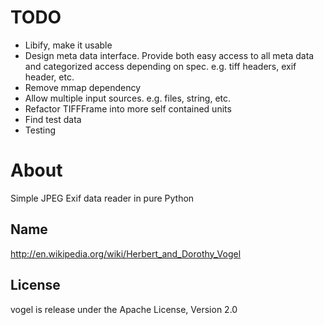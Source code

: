 # TODO

* Libify, make it usable
* Design meta data interface. Provide both easy access to all meta data and categorized access depending on spec. e.g. tiff headers, exif header, etc.
* Remove mmap dependency
* Allow multiple input sources. e.g. files, string, etc.
* Refactor TIFFFrame into more self contained units
* Find test data
* Testing

# About

Simple JPEG Exif data reader in pure Python

## Name

http://en.wikipedia.org/wiki/Herbert_and_Dorothy_Vogel

## License

vogel is release under the Apache License, Version 2.0
